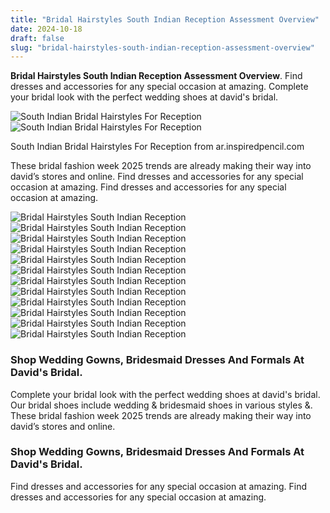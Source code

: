 ```yaml
---
title: "Bridal Hairstyles South Indian Reception Assessment Overview"
date: 2024-10-18
draft: false
slug: "bridal-hairstyles-south-indian-reception-assessment-overview" 
---
```


**Bridal Hairstyles South Indian Reception Assessment Overview**. Find dresses and accessories for any special occasion at amazing. Complete your bridal look with the perfect wedding shoes at david's bridal.

![South Indian Bridal Hairstyles For Reception](https://www.k4fashion.com/wp-content/uploads/2020/06/Traditional-South-Indian-Bridal-Hairstyles-9.jpg)![South Indian Bridal Hairstyles For Reception](https://www.k4fashion.com/wp-content/uploads/2020/06/Traditional-South-Indian-Bridal-Hairstyles-9.jpg)

South Indian Bridal Hairstyles For Reception from ar.inspiredpencil.com

These bridal fashion week 2025 trends are already making their way into david’s stores and online. Find dresses and accessories for any special occasion at amazing. Find dresses and accessories for any special occasion at amazing.

![Bridal Hairstyles South Indian Reception ](https://i.pinimg.com/originals/a3/dd/e8/a3dde820dca545454016903c8bcacff1.jpg " 50+ Best South Indian Bridal Hairstyles Indian wedding hairstyles")![Bridal Hairstyles South Indian Reception ](https://i.pinimg.com/originals/c5/50/ef/c550efb4e7cb799ca92a119834febd0b.jpg " 45 best south indian bridal hairstyles Artofit")![Bridal Hairstyles South Indian Reception ](https://i.pinimg.com/originals/ff/63/38/ff63386985b4afc820aa8b21825facab.jpg " South Indian Bridal Hairstyles For Reception")![Bridal Hairstyles South Indian Reception ](https://www.k4fashion.com/wp-content/uploads/2020/06/Traditional-South-Indian-Bridal-Hairstyles-9.jpg " South Indian Bridal Hairstyles For Reception")![Bridal Hairstyles South Indian Reception ](http://www.indianbeauty.tips/wp-content/uploads/2014/10/south_indian_bridal_hairstyles.jpg " 20 South Indian Wedding Hairstyles Indian Beauty Tips")![Bridal Hairstyles South Indian Reception ](https://i.pinimg.com/736x/25/a0/dc/25a0dc6cc02a4048654ebbbc356bc051.jpg " 50+ Best South Indian Bridal Hairstyles Indian bridal hairstyles")![Bridal Hairstyles South Indian Reception ](https://www.shaadidukaan.com/vogue/wp-content/uploads/2020/03/messy-fishtail-braid-floral-hairstyle-pinterest.jpg " Indian Bridal Hairstyles For Reception That Quintessential The Mingling")![Bridal Hairstyles South Indian Reception ](https://i.pinimg.com/originals/e5/0d/94/e50d94cc93adb2983bbc9479c3d0e12f.jpg " Indian bride's reception hairstyle by Vejetha for Swank Studio. Bridal")![Bridal Hairstyles South Indian Reception ](https://i.pinimg.com/originals/84/80/2d/84802d2e4f5d9c049d88e8ed8ed77984.jpg " Short Hair South Indian Bridal Hairstyle For Reception Hairstyle Guides")![Bridal Hairstyles South Indian Reception ](https://i.pinimg.com/736x/07/ea/42/07ea424d56646fa9a6b89ad42f20f0ac.jpg " Open Hair Reception Hairstyles for Indian Brides with Long Hair")![Bridal Hairstyles South Indian Reception ](https://image.wedmegood.com/resized-nw/700X/wp-content/uploads/2019/03/1525864535_IMG_20180419_WA0033.jpg " South Indian Bridal Hairstyles For Reception")![Bridal Hairstyles South Indian Reception ](https://i.pinimg.com/originals/aa/8b/b1/aa8bb15ae136b984fbca21f1f40f50c7.jpg " Jawdroppingly Pretty Hairstyle Inspo from South Indian Brides")

### Shop Wedding Gowns, Bridesmaid Dresses And Formals At David's Bridal.

Complete your bridal look with the perfect wedding shoes at david's bridal. Our bridal shoes include wedding & bridesmaid shoes in various styles &. These bridal fashion week 2025 trends are already making their way into david’s stores and online.

### Shop Wedding Gowns, Bridesmaid Dresses And Formals At David's Bridal.

Find dresses and accessories for any special occasion at amazing. Find dresses and accessories for any special occasion at amazing.